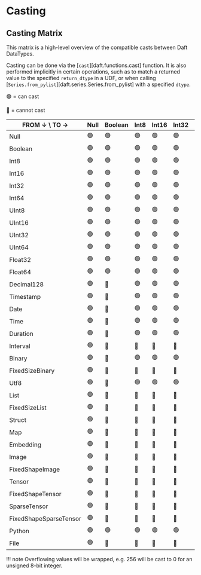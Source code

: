 # Casting

<style>
.md-typeset table th:first-child {
    vertical-align: middle;
    text-align: center !important;
}

.md-typeset table td:first-child {
    font-weight: bold;
    white-space: nowrap;
    text-align: right !important;
}

.md-typeset table th:not(:first-child) {
    writing-mode: vertical-rl;
    transform: rotate(180deg);
    min-width: 0 !important;
}

.md-typeset table td:not(:first-child) {
    text-align: center !important;
}


.md-typeset table td,
.md-typeset table th {
    border-left: 1px solid var(--md-typeset-table-color);
    border-right: 1px solid var(--md-typeset-table-color);
    padding: 2px !important;
}

.md-typeset table td:not(:first-child).highlight-column,
.md-typeset table th:not(:first-child).highlight-column {
    background-color: rgba(0, 0, 0, 0.1);
}

.md-typeset table tbody tr:hover {
    background-color: rgba(0, 0, 0, 0.1) !important;
}
</style>

<script>
function initTableColumnHighlight() {
  document.querySelectorAll('table td, table th').forEach(cell => {
    cell.addEventListener('mouseenter', function() {
      const index = Array.from(this.parentElement.children).indexOf(this);
      this.closest('table').querySelectorAll('tr').forEach(row => {
        row.children[index]?.classList.add('highlight-column');
      });
    });

    cell.addEventListener('mouseleave', function() {
      this.closest('table').querySelectorAll('.highlight-column')
        .forEach(el => el.classList.remove('highlight-column'));
    });
  });
}

// Initial load
document.addEventListener('DOMContentLoaded', initTableColumnHighlight);

// MkDocs Material instant navigation
if (typeof document$ !== 'undefined') {
  document$.subscribe(function() {
    initTableColumnHighlight();
  });
}
</script>

## Casting Matrix

This matrix is a high-level overview of the compatible casts between Daft DataTypes.

Casting can be done via the [`cast`][daft.functions.cast] function. It is also performed implicitly in certain operations, such as to match a returned value to the specified `return_dtype` in a UDF, or when calling [`Series.from_pylist`][daft.series.Series.from_pylist] with a specified `dtype`.

🟢 = can cast

🔴 = cannot cast

| FROM ↓ \ TO →          | Null | Boolean | Int8 | Int16 | Int32 | Int64 | UInt8 | UInt16 | UInt32 | UInt64 | Float32 | Float64 | Decimal128 | Timestamp | Date | Time | Duration | Interval | Binary | FixedSizeBinary | Utf8 | List | FixedSizeList | Struct | Map | Embedding | Image | FixedShapeImage | Tensor | FixedShapeTensor | SparseTensor | FixedShapeSparseTensor | Python | File |
| ---------------------- | ---- | ------- | ---- | ----- | ----- | ----- | ----- | ------ | -------| ------ | ------- | ------- | ---------- | --------- | ---- | ---- | -------- | -------- | ------ | --------------- | ---- | ---- | ------------- | ------ | --- | --------- | ----- | --------------- | ------ | ---------------- | ------------ | ---------------------- | ------ | ---- |
| Null                   | 🟢   | 🟢       | 🟢   | 🟢    | 🟢     | 🟢    | 🟢    | 🟢      | 🟢     | 🟢     | 🟢       | 🟢      | 🟢          | 🟢        | 🟢   | 🟢   | 🟢        | 🟢       | 🟢      | 🟢              | 🟢   | 🟢    | 🟢            | 🟢     | 🟢   | 🟢        | 🟢    | 🟢               | 🟢     | 🟢               | 🟢            | 🟢                     | 🟢     | 🟢    |
| Boolean                | 🟢   | 🟢       | 🟢   | 🟢    | 🟢     | 🟢    | 🟢    | 🟢      | 🟢     | 🟢     | 🟢       | 🟢      | 🔴          | 🟢        | 🟢   | 🟢   | 🟢        | 🔴       | 🟢      | 🔴              | 🟢   | 🟢    | 🔴            | 🔴     | 🔴   | 🔴        | 🔴    | 🔴               | 🔴     | 🔴               | 🔴            | 🔴                     | 🟢     | 🔴    |
| Int8                   | 🟢   | 🟢       | 🟢   | 🟢    | 🟢     | 🟢    | 🟢    | 🟢      | 🟢     | 🟢     | 🟢       | 🟢      | 🟢          | 🟢        | 🟢   | 🟢   | 🟢        | 🔴       | 🟢      | 🔴              | 🟢   | 🟢    | 🔴            | 🔴     | 🔴   | 🔴        | 🔴    | 🔴               | 🔴     | 🔴               | 🔴            | 🔴                     | 🟢     | 🔴    |
| Int16                  | 🟢   | 🟢       | 🟢   | 🟢    | 🟢     | 🟢    | 🟢    | 🟢      | 🟢     | 🟢     | 🟢       | 🟢      | 🟢          | 🟢        | 🟢   | 🟢   | 🟢        | 🔴       | 🟢      | 🔴              | 🟢   | 🟢    | 🔴            | 🔴     | 🔴   | 🔴        | 🔴    | 🔴               | 🔴     | 🔴               | 🔴            | 🔴                     | 🟢     | 🔴    |
| Int32                  | 🟢   | 🟢       | 🟢   | 🟢    | 🟢     | 🟢    | 🟢    | 🟢      | 🟢     | 🟢     | 🟢       | 🟢      | 🟢          | 🟢        | 🟢   | 🟢   | 🟢        | 🔴       | 🟢      | 🔴              | 🟢   | 🟢    | 🔴            | 🔴     | 🔴   | 🔴        | 🔴    | 🔴               | 🔴     | 🔴               | 🔴            | 🔴                     | 🟢     | 🔴    |
| Int64                  | 🟢   | 🟢       | 🟢   | 🟢    | 🟢     | 🟢    | 🟢    | 🟢      | 🟢     | 🟢     | 🟢       | 🟢      | 🟢          | 🟢        | 🟢   | 🟢   | 🟢        | 🔴       | 🟢      | 🔴              | 🟢   | 🟢    | 🔴            | 🔴     | 🔴   | 🔴        | 🔴    | 🔴               | 🔴     | 🔴               | 🔴            | 🔴                     | 🟢     | 🔴    |
| UInt8                  | 🟢   | 🟢       | 🟢   | 🟢    | 🟢     | 🟢    | 🟢    | 🟢      | 🟢     | 🟢     | 🟢       | 🟢      | 🟢          | 🟢        | 🟢   | 🟢   | 🟢        | 🔴       | 🟢      | 🔴              | 🟢   | 🟢    | 🔴            | 🔴     | 🔴   | 🔴        | 🔴    | 🔴               | 🔴     | 🔴               | 🔴            | 🔴                     | 🟢     | 🔴    |
| UInt16                 | 🟢   | 🟢       | 🟢   | 🟢    | 🟢     | 🟢    | 🟢    | 🟢      | 🟢     | 🟢     | 🟢       | 🟢      | 🟢          | 🟢        | 🟢   | 🟢   | 🟢        | 🔴       | 🟢      | 🔴              | 🟢   | 🟢    | 🔴            | 🔴     | 🔴   | 🔴        | 🔴    | 🔴               | 🔴     | 🔴               | 🔴            | 🔴                     | 🟢     | 🔴    |
| UInt32                 | 🟢   | 🟢       | 🟢   | 🟢    | 🟢     | 🟢    | 🟢    | 🟢      | 🟢     | 🟢     | 🟢       | 🟢      | 🟢          | 🟢        | 🟢   | 🟢   | 🟢        | 🔴       | 🟢      | 🔴              | 🟢   | 🟢    | 🔴            | 🔴     | 🔴   | 🔴        | 🔴    | 🔴               | 🔴     | 🔴               | 🔴            | 🔴                     | 🟢     | 🔴    |
| UInt64                 | 🟢   | 🟢       | 🟢   | 🟢    | 🟢     | 🟢    | 🟢    | 🟢      | 🟢     | 🟢     | 🟢       | 🟢      | 🟢          | 🟢        | 🟢   | 🟢   | 🟢        | 🔴       | 🟢      | 🔴              | 🟢   | 🟢    | 🔴            | 🔴     | 🔴   | 🔴        | 🔴    | 🔴               | 🔴     | 🔴               | 🔴            | 🔴                     | 🟢     | 🔴    |
| Float32                | 🟢   | 🟢       | 🟢   | 🟢    | 🟢     | 🟢    | 🟢    | 🟢      | 🟢     | 🟢     | 🟢       | 🟢      | 🟢          | 🟢        | 🟢   | 🟢   | 🟢        | 🔴       | 🟢      | 🔴              | 🟢   | 🟢    | 🔴            | 🔴     | 🔴   | 🔴        | 🔴    | 🔴               | 🔴     | 🔴               | 🔴            | 🔴                     | 🟢     | 🔴    |
| Float64                | 🟢   | 🟢       | 🟢   | 🟢    | 🟢     | 🟢    | 🟢    | 🟢      | 🟢     | 🟢     | 🟢       | 🟢      | 🟢          | 🟢        | 🟢   | 🟢   | 🟢        | 🔴       | 🟢      | 🔴              | 🟢   | 🟢    | 🔴            | 🔴     | 🔴   | 🔴        | 🔴    | 🔴               | 🔴     | 🔴               | 🔴            | 🔴                     | 🟢     | 🔴    |
| Decimal128             | 🟢   | 🔴       | 🟢   | 🟢    | 🟢     | 🟢    | 🟢    | 🟢      | 🟢     | 🟢     | 🟢       | 🟢      | 🟢          | 🟢        | 🟢   | 🟢   | 🟢        | 🔴       | 🔴      | 🔴              | 🔴   | 🟢    | 🔴            | 🔴     | 🔴   | 🔴        | 🔴    | 🔴               | 🔴     | 🔴               | 🔴            | 🔴                     | 🟢     | 🔴    |
| Timestamp              | 🟢   | 🔴       | 🟢   | 🟢    | 🟢     | 🟢    | 🟢    | 🟢      | 🟢     | 🟢     | 🟢       | 🟢      | 🔴          | 🟢        | 🟢   | 🟢   | 🔴        | 🔴       | 🔴      | 🔴              | 🟢   | 🔴    | 🔴            | 🔴     | 🔴   | 🔴        | 🔴    | 🔴               | 🔴     | 🔴               | 🔴            | 🔴                     | 🟢     | 🔴    |
| Date                   | 🟢   | 🔴       | 🟢   | 🟢    | 🟢     | 🟢    | 🟢    | 🟢      | 🟢     | 🟢     | 🟢       | 🟢      | 🔴          | 🟢        | 🟢   | 🔴   | 🔴        | 🔴       | 🔴      | 🔴              | 🟢   | 🔴    | 🔴            | 🔴     | 🔴   | 🔴        | 🔴    | 🔴               | 🔴     | 🔴               | 🔴            | 🔴                     | 🟢     | 🔴    |
| Time                   | 🟢   | 🔴       | 🟢   | 🟢    | 🟢     | 🟢    | 🟢    | 🟢      | 🟢     | 🟢     | 🟢       | 🟢      | 🔴          | 🔴        | 🔴   | 🟢   | 🔴        | 🔴       | 🔴      | 🔴              | 🟢   | 🔴    | 🔴            | 🔴     | 🔴   | 🔴        | 🔴    | 🔴               | 🔴     | 🔴               | 🔴            | 🔴                     | 🟢     | 🔴    |
| Duration               | 🟢   | 🔴       | 🟢   | 🟢    | 🟢     | 🟢    | 🟢    | 🟢      | 🟢     | 🟢     | 🟢       | 🟢      | 🔴          | 🔴        | 🔴   | 🔴   | 🟢        | 🔴       | 🔴      | 🔴              | 🔴   | 🔴    | 🔴            | 🔴     | 🔴   | 🔴        | 🔴    | 🔴               | 🔴     | 🔴               | 🔴            | 🔴                     | 🟢     | 🔴    |
| Interval               | 🟢   | 🔴       | 🔴   | 🔴    | 🔴     | 🔴    | 🔴    | 🔴      | 🔴     | 🔴     | 🔴       | 🔴      | 🔴          | 🔴        | 🔴   | 🔴   | 🔴        | 🟢       | 🔴      | 🔴              | 🔴   | 🟢    | 🔴            | 🔴     | 🔴   | 🔴        | 🔴    | 🔴               | 🔴     | 🔴               | 🔴            | 🔴                     | 🔴     | 🔴    |
| Binary                 | 🟢   | 🔴       | 🟢   | 🟢    | 🟢     | 🟢    | 🟢    | 🟢      | 🟢     | 🟢     | 🟢       | 🟢      | 🔴          | 🟢        | 🟢   | 🟢   | 🟢        | 🔴       | 🟢      | 🟢              | 🟢   | 🔴    | 🔴            | 🔴     | 🔴   | 🔴        | 🔴    | 🔴               | 🔴     | 🔴               | 🔴            | 🔴                     | 🟢     | 🔴    |
| FixedSizeBinary        | 🟢   | 🔴       | 🔴   | 🔴    | 🔴     | 🔴    | 🔴    | 🔴      | 🔴     | 🔴     | 🔴       | 🔴      | 🔴          | 🔴        | 🔴   | 🔴   | 🔴        | 🔴       | 🟢      | 🟢              | 🔴   | 🟢    | 🔴            | 🔴     | 🔴   | 🔴        | 🔴    | 🔴               | 🔴     | 🔴               | 🔴            | 🔴                     | 🟢     | 🔴    |
| Utf8                   | 🟢   | 🔴       | 🟢   | 🟢    | 🟢     | 🟢    | 🟢    | 🟢      | 🟢     | 🟢     | 🟢       | 🟢      | 🔴          | 🟢        | 🟢   | 🟢   | 🟢        | 🔴       | 🟢      | 🔴              | 🟢   | 🟢    | 🔴            | 🔴     | 🔴   | 🔴        | 🔴    | 🔴               | 🔴     | 🔴               | 🔴            | 🔴                     | 🟢     | 🔴    |
| List                   | 🟢   | 🔴       | 🔴   | 🔴    | 🔴     | 🔴    | 🔴    | 🔴      | 🔴     | 🔴     | 🔴       | 🔴      | 🔴          | 🔴        | 🔴   | 🔴   | 🔴        | 🔴       | 🔴      | 🔴              | 🔴   | 🟢    | 🟢            | 🔴     | 🟢   | 🟢        | 🔴    | 🔴               | 🔴     | 🟢               | 🔴            | 🔴                     | 🟢     | 🔴    |
| FixedSizeList          | 🟢   | 🔴       | 🔴   | 🔴    | 🔴     | 🔴    | 🔴    | 🔴      | 🔴     | 🔴     | 🔴       | 🔴      | 🔴          | 🔴        | 🔴   | 🔴   | 🔴        | 🔴       | 🔴      | 🔴              | 🔴   | 🟢    | 🟢            | 🔴     | 🔴   | 🟢        | 🔴    | 🟢               | 🔴     | 🟢               | 🔴            | 🔴                     | 🟢     | 🔴    |
| Struct                 | 🟢   | 🔴       | 🔴   | 🔴    | 🔴     | 🔴    | 🔴    | 🔴      | 🔴     | 🔴     | 🔴       | 🔴      | 🔴          | 🔴        | 🔴   | 🔴   | 🔴        | 🔴       | 🔴      | 🔴              | 🔴   | 🟢    | 🟢            | 🟢     | 🔴   | 🟢        | 🟢    | 🔴               | 🟢     | 🔴               | 🟢            | 🟢                     | 🟢     | 🔴    |
| Map                    | 🟢   | 🔴       | 🔴   | 🔴    | 🔴     | 🔴    | 🔴    | 🔴      | 🔴     | 🔴     | 🔴       | 🔴      | 🔴          | 🔴        | 🔴   | 🔴   | 🔴        | 🔴       | 🔴      | 🔴              | 🔴   | 🔴    | 🔴            | 🔴     | 🟢   | 🔴        | 🔴    | 🔴               | 🔴     | 🔴               | 🔴            | 🔴                     | 🟢     | 🔴    |
| Embedding              | 🟢   | 🔴       | 🔴   | 🔴    | 🔴     | 🔴    | 🔴    | 🔴      | 🔴     | 🔴     | 🔴       | 🔴      | 🔴          | 🔴        | 🔴   | 🔴   | 🔴        | 🔴       | 🔴      | 🔴              | 🔴   | 🟢    | 🟢            | 🔴     | 🔴   | 🟢        | 🔴    | 🟢               | 🟢     | 🟢               | 🔴            | 🔴                     | 🟢     | 🔴    |
| Image                  | 🟢   | 🔴       | 🔴   | 🔴    | 🔴     | 🔴    | 🔴    | 🔴      | 🔴     | 🔴     | 🔴       | 🔴      | 🔴          | 🔴        | 🔴   | 🔴   | 🔴        | 🔴       | 🔴      | 🔴              | 🔴   | 🔴    | 🔴            | 🟢     | 🔴   | 🔴        | 🟢    | 🟢               | 🟢     | 🟢               | 🔴            | 🔴                     | 🟢     | 🔴    |
| FixedShapeImage        | 🟢   | 🔴       | 🔴   | 🔴    | 🔴     | 🔴    | 🔴    | 🔴      | 🔴     | 🔴     | 🔴       | 🔴      | 🔴          | 🔴        | 🔴   | 🔴   | 🔴        | 🔴       | 🔴      | 🔴              | 🔴   | 🟢    | 🟢            | 🔴     | 🔴   | 🟢        | 🟢    | 🟢               | 🟢     | 🟢               | 🔴            | 🔴                     | 🟢     | 🔴    |
| Tensor                 | 🟢   | 🔴       | 🔴   | 🔴    | 🔴     | 🔴    | 🔴    | 🔴      | 🔴     | 🔴     | 🔴       | 🔴      | 🔴          | 🔴        | 🔴   | 🔴   | 🔴        | 🔴       | 🔴      | 🔴              | 🔴   | 🟢    | 🟢            | 🟢     | 🔴   | 🟢        | 🟢    | 🟢               | 🟢     | 🟢               | 🟢            | 🔴                     | 🟢     | 🔴    |
| FixedShapeTensor       | 🟢   | 🔴       | 🔴   | 🔴    | 🔴     | 🔴    | 🔴    | 🔴      | 🔴     | 🔴     | 🔴       | 🔴      | 🔴          | 🔴        | 🔴   | 🔴   | 🔴        | 🔴       | 🔴      | 🔴              | 🔴   | 🟢    | 🟢            | 🔴     | 🔴   | 🟢        | 🔴    | 🟢               | 🟢     | 🟢               | 🔴            | 🟢                     | 🟢     | 🔴    |
| SparseTensor           | 🟢   | 🔴       | 🔴   | 🔴    | 🔴     | 🔴    | 🔴    | 🔴      | 🔴     | 🔴     | 🔴       | 🔴      | 🔴          | 🔴        | 🔴   | 🔴   | 🔴        | 🔴       | 🔴      | 🔴              | 🔴   | 🔴    | 🔴            | 🟢     | 🔴   | 🔴        | 🔴    | 🔴               | 🟢     | 🔴               | 🟢            | 🟢                     | 🟢     | 🔴    |
| FixedShapeSparseTensor | 🟢   | 🔴       | 🔴   | 🔴    | 🔴     | 🔴    | 🔴    | 🔴      | 🔴     | 🔴     | 🔴       | 🔴      | 🔴          | 🔴        | 🔴   | 🔴   | 🔴        | 🔴       | 🔴      | 🔴              | 🔴   | 🔴    | 🔴            | 🟢     | 🔴   | 🔴        | 🔴    | 🔴               | 🔴     | 🟢               | 🟢            | 🟢                     | 🟢     | 🔴    |
| Python                 | 🟢   | 🟢       | 🟢   | 🟢    | 🟢     | 🟢    | 🟢    | 🟢      | 🟢     | 🟢     | 🟢       | 🟢      | 🟢          | 🟢        | 🟢   | 🟢   | 🟢        | 🟢       | 🟢      | 🟢              | 🟢   | 🟢    | 🟢            | 🟢     | 🟢   | 🟢        | 🟢    | 🟢               | 🟢     | 🟢               | 🟢            | 🟢                     | 🟢     | 🟢    |
| File                   | 🟢   | 🔴       | 🔴   | 🔴    | 🔴     | 🔴    | 🔴    | 🔴      | 🔴     | 🔴     | 🔴       | 🔴      | 🔴          | 🔴        | 🔴   | 🔴   | 🔴        | 🔴       | 🔴      | 🔴              | 🔴   | 🔴    | 🔴            | 🔴     | 🔴   | 🔴        | 🔴    | 🔴               | 🔴     | 🔴               | 🔴            | 🔴                     | 🔴     | 🟢    |

!!! note
    Overflowing values will be wrapped, e.g. 256 will be cast to 0 for an unsigned 8-bit integer.
